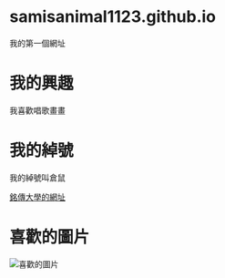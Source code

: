 # samisanimal1123.github.io
我的第一個網址

我的興趣
=======
我喜歡唱歌畫畫

我的綽號
======
我的綽號叫倉鼠

[銘傳大學的網址](https://web.mcu.edu.tw)


喜歡的圖片
========
![喜歡的圖片](https://encrypted-tbn0.gstatic.com/images?q=tbn:ANd9GcShlucm0acXCDSlk3nuBcxRQLRy53HOnH65GA&usqp=CAU)

